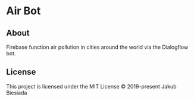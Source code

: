 # Air Bot

## About
Firebase function air pollution in cities around the world via the Dialogflow bot.

## License
This project is licensed under the MIT License © 2019-present Jakub Biesiada
